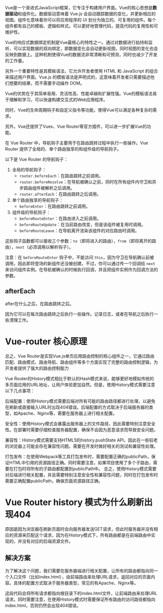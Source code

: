 Vue是一个渐进式JavaScript框架，它专注于构建用户界面。Vue的核心思想是**数据驱动**和组件化。数据驱动意味着 Vue.js 会自动跟踪数据的变化，并更新相应的视图。组件化意味着你可以将应用程序的 UI 划分为独立的、可复用的组件。每个组件都有自己的模板、逻辑和样式。可以更好地管理代码，提高代码的复用性和可维护性。

Vue的响应式数据绑定机制是Vue最核心的特性之一。通过对数据进行劫持和监听，可以实现数据的双向绑定，即数据变化会自动更新视图，同时视图的变化也会反映到数据上。这种机制使得Vue的数据流非常清晰和可预测，同时也减少了开发的工作量。

另外一个重要特性是其模板语法，它允许开发者使用 HTML 和 JavaScript 的组合来描述用户界面。Vue.js 的模板语法是声明式的，这意味着开发者只需要描述他们想要的结果，而不需要手动操作 DOM。

Vue的优势在于其简单易用、灵活性高、性能卓越和扩展性强。Vue的模板语法易于理解和学习，可以快速构建交互式的Web应用程序。

同时，Vue的生命周期钩子和自定义指令等功能，使得Vue可以满足各种复杂的需求。

另外，Vue还提供了Vuex、Vue Router等官方插件，可以进一步扩展Vue的功能。 



在 Vue Router 中，导航钩子主要用于在路由跳转过程中执行一些操作。Vue Router 提供了全局的、单个路由独享的和组件级的导航钩子。

以下是 Vue Router 的导航钩子：

1. 全局的导航钩子：
    * `router.beforeEach`：在路由跳转之前调用。
    * `router.beforeResolve`：在导航被确认之前，同时在所有组件内守卫和异步路由组件被解析之后调用。
    * `router.afterEach`：在路由跳转之后调用。
2. 单个路由独享的导航钩子：
    * `beforeEnter`：在路由跳转之前调用。
3. 组件级的导航钩子：
    * `beforeRouteEnter`：在路由进入之前调用。
    * `beforeRouteUpdate`：在当前路由改变，但是该组件被复用时调用。
    * `beforeRouteLeave`：在导航离开渲染该组件的对应路由时调用。

这些钩子函数都可以接收三个参数：`to`（即将进入的路由），`from`（即将离开的路由），`next`（必须调用以解析钩子）。

注意：在 `beforeRouteEnter` 钩子中，不能访问 `this`，因为守卫在导航确认前被调用，因此即将登场的新组件还没被创建。不过，你可以通过传一个回调给 `next` 来访问组件实例。在导航被确认的时候执行回调，并且把组件实例作为回调方法的参数。









## afterEach

after在什么之后，在路由跳转之后。

因为它可以在每次路由跳转之后执行一些操作。记录日志，或者在导航之后执行一些清理工作。





# Vue-router 核心原理

总之，Vue Router是实现Vue.js单页应用路由控制的核心组件之一，它通过路由匹配、路由模式、路由导航、路由组件等多个方面实现了完整的路由控制逻辑，为开发者提供了强大的路由控制能力





Vue Router的History模式相比于默认的Hash模式来说，能够更好地模拟传统的多页面应用的URL地址，让用户体验更加自然。但是，使用History模式需要注意以下几点事项： 

后端配置：使用History模式需要后端对所有可能的路由路径都进行处理，以避免在刷新或直接输入URL时出现404错误。后端配置的方式取决于后端服务器的类型，如Apache、Nginx等，需要在服务器上进行相关配置。

 安全性：使用History模式会暴露出服务器上的文件路径，因此需要特别注意安全性。在部署时需要仔细检查服务器配置，确保不会因为恶意请求而导致安全问题。 

兼容性：History模式需要支持HTML5的history.pushState API，因此在一些较老的浏览器上可能会存在兼容性问题。需要在开发时做好相关的测试和兼容性处理。 

打包发布：在使用Webpack等工具打包发布时，需要配置正确的publicPath，保证HTML中引用的资源路径正确。同时需要注意，如果项目使用了多个子路由，需要在打包时将所有的子路由都配置到publicPath中。 总之，使用History模式需要对后端进行相关配置，并且需要特别注意安全性和兼容性问题，同时在打包发布时需要正确配置publicPath，确保页面资源路径正确。





# Vue Router history 模式为什么刷新出现404

原因是因为浏览器在刷新页面时会向服务器发送GET请求，但此时服务器并没有相应的资源来匹配这个请求，因为在History模式下，所有路由都是在前端路由中实现的，并没有对应的后端资源文件。



## 解决方案

为了解决这个问题，我们需要在服务器端进行相关配置，让所有的路由都指向同一个入口文件（比如index.html），由前端路由来处理URL请求，返回对应的页面内容。具体的配置方式取决于服务器类型，常见的有Apache、Nginx等。

这段代码会将所有请求都指向根目录下的index.html文件，让前端路由来处理URL请求。同时需要注意，在使用History模式时需要保证所有路由的访问路径都指向index.html，否则仍然会出现404错误。